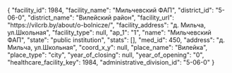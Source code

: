 {
    "facility_id": 1984,
    "facility_name": "Мильчевский ФАП",
    "district_id": "5-06-0",
    "district_name": "Вилейский район",
    "facility_url": "https:\/\/vilcrb.by\/about\/o-bolnicze\/",
    "facility_address": "д. Мильча, ул.Школьная",
    "facility_type": null,
    "ap_1": "1",
    "name": "Мильчевский ФАП",
    "state": "public institution",
    "stats": [],
    "med_id": 450,
    "address": "д. Мильча, ул.Школьная",
    "coord_x_y": null,
    "place_name": "Вилейка",
    "place_type": "city",
    "year_of_closing": null,
    "year_of_opening": "0",
    "healthcare_facility_key": 1984,
    "administrative_division_id": "5-06-0"
}